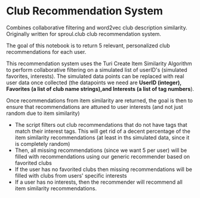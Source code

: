 # Club Recommendation System

Combines collaborative filtering and word2vec club description similarity. Originally written for sproul.club club recommendation system.

The goal of this notebook is to return 5 relevant, personalized club recommendations for each user. 

This recommendation system uses the Turi Create Item Similarity Algorithm to perform collaborative filtering on a simulated list of userID's (simulated favorites, interests). The simulated data points can be replaced with real user data once collected (the datapoints we need are **UserID (integer), Favorites (a list of club name strings),and Interests (a list of tag numbers**). 

Once recommendations from item similarity are returned, the goal is then to ensure that recommendations are attuned to user interests (and not just random due to item similarity)
- The script filters out club recommendations that do not have tags that match their interest tags. This will get rid of a decent percentage of the item similarity recommendations (at least in ths simulated data, since it is completely random)
- Then, all missing recommendations (since we want 5 per user) will be filled with recommendations using our generic recommender based on favorited clubs
- If the user has no favorited clubs then missing recommendations will be filled with clubs from users' specific interests
- If a user has no interests, then the recommender will recommend all item similarity recommendations.

